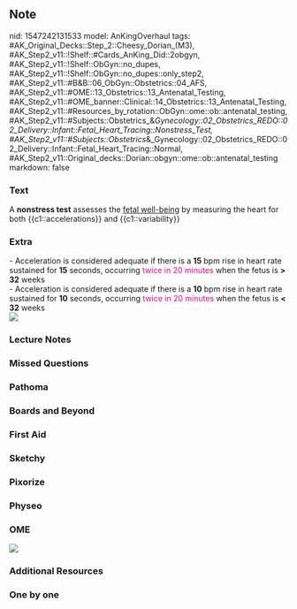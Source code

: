 ## Note
nid: 1547242131533
model: AnKingOverhaul
tags: #AK_Original_Decks::Step_2::Cheesy_Dorian_(M3), #AK_Step2_v11::!Shelf::#Cards_AnKing_Did::2obgyn, #AK_Step2_v11::!Shelf::ObGyn::no_dupes, #AK_Step2_v11::!Shelf::ObGyn::no_dupes::only_step2, #AK_Step2_v11::#B&B::06_ObGyn::Obstetrics::04_AFS, #AK_Step2_v11::#OME::13_Obstetrics::13_Antenatal_Testing, #AK_Step2_v11::#OME_banner::Clinical::14_Obstetrics::13_Antenatal_Testing, #AK_Step2_v11::#Resources_by_rotation::ObGyn::ome::ob::antenatal_testing, #AK_Step2_v11::#Subjects::Obstetrics_&_Gynecology::02_Obstetrics_REDO::02_Delivery::Infant::Fetal_Heart_Tracing::Nonstress_Test, #AK_Step2_v11::#Subjects::Obstetrics_&_Gynecology::02_Obstetrics_REDO::02_Delivery::Infant::Fetal_Heart_Tracing::Normal, #AK_Step2_v11::Original_decks::Dorian::obgyn::ome::ob::antenatal_testing
markdown: false

### Text
A <b>nonstress test</b> assesses the <u>fetal well-being</u> by
measuring the heart for both {{c1::accelerations}} and
{{c1::variability}}

### Extra
<div>
  - Acceleration is considered adequate if there is a <b>15</b> bpm
  rise in heart rate sustained for <b>15</b> seconds, occurring
  <font color="#FC0280">twice in 20 minutes</font> when the fetus
  is <b>></b> <b>32</b> weeks
</div>
<div>
  - Acceleration is considered adequate if there is a <b>10</b> bpm
  rise in heart rate sustained for <b>10</b> seconds, occurring
  <font color="#FC0280">twice in 20 minutes</font> when the fetus
  is <b>< 32</b> weeks
</div>
<div><img src="paste-19542101197514.jpg"></div>

### Lecture Notes


### Missed Questions


### Pathoma


### Boards and Beyond


### First Aid


### Sketchy


### Pixorize


### Physeo


### OME
<div class="ome-widget">
  <a href=
  "https://onlinemeded.org/spa/obstetrics/antenatal-testing/acquire?ref=anki">
  <img src="_OME_AnkiFlashcards_Lesson_1.png"></a>
</div>

### Additional Resources


### One by one

